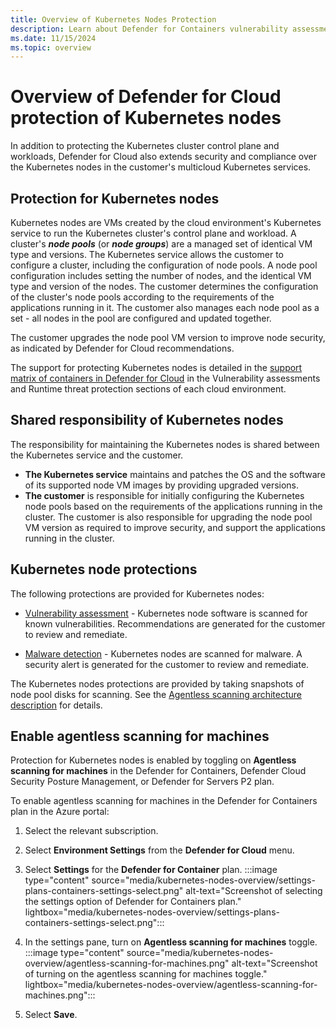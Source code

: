 ```yaml
---
title: Overview of Kubernetes Nodes Protection
description: Learn about Defender for Containers vulnerability assessment and malware detection for Kubernetes nodes.
ms.date: 11/15/2024
ms.topic: overview
---
```


# Overview of Defender for Cloud protection of Kubernetes nodes

In addition to protecting the Kubernetes cluster control plane and workloads, Defender for Cloud also extends security and compliance over the Kubernetes nodes in the customer's multicloud Kubernetes services.

## Protection for Kubernetes nodes

Kubernetes nodes are VMs created by the cloud environment's Kubernetes service to run the Kubernetes cluster's control plane and workload. A cluster's ***node pools*** (or ***node groups***) are a managed set of identical VM type and versions. The Kubernetes service allows the customer to configure a cluster, including the configuration of node pools. A node pool configuration includes setting the number of nodes, and the identical VM type and version of the nodes. The customer determines the configuration of the cluster's node pools according to the requirements of the applications running in it. The customer also manages each node pool as a set - all nodes in the pool are configured and updated together. 

The customer upgrades the node pool VM version to improve node security, as indicated by Defender for Cloud recommendations.

The support for protecting Kubernetes nodes is detailed in the [support matrix of containers in Defender for Cloud](support-matrix-defender-for-containers.md) in the Vulnerability assessments and Runtime threat protection sections of each cloud environment.

## Shared responsibility of Kubernetes nodes

The responsibility for maintaining the Kubernetes nodes is shared between the Kubernetes service and the customer.

- **The Kubernetes service** maintains and patches the OS and the software of its supported node VM images by providing upgraded versions.
- **The customer** is responsible for initially configuring the Kubernetes node pools based on the requirements of the applications running in the cluster. The customer is also responsible for upgrading the node pool VM version as required to improve security, and support the applications running in the cluster.

## Kubernetes node protections

The following protections are provided for Kubernetes nodes:

- [Vulnerability assessment](kubernetes-nodes-va.md) - Kubernetes node software is scanned for known vulnerabilities. Recommendations are generated for the customer to review and remediate.

- [Malware detection](kubernetes-nodes-malware.md) - Kubernetes nodes are scanned for malware. A security alert is generated for the customer to review and remediate.

The Kubernetes nodes protections are provided by taking snapshots of node pool disks for scanning. See the [Agentless scanning architecture description](./concept-agentless-data-collection.md) for details.

## Enable agentless scanning for machines

Protection for Kubernetes nodes is enabled by toggling on **Agentless scanning for machines** in the Defender for Containers, Defender Cloud Security Posture Management, or Defender for Servers P2 plan.

To enable agentless scanning for machines in the Defender for Containers plan in the Azure portal:

1. Select the relevant subscription.

1. Select **Environment Settings** from the **Defender for Cloud** menu.

1. Select **Settings** for the **Defender for Container** plan.
    :::image type="content" source="media/kubernetes-nodes-overview/settings-plans-containers-settings-select.png" alt-text="Screenshot of selecting the settings option of Defender for Containers plan." lightbox="media/kubernetes-nodes-overview/settings-plans-containers-settings-select.png":::

1. In the settings pane, turn on **Agentless scanning for machines** toggle.
    :::image type="content" source="media/kubernetes-nodes-overview/agentless-scanning-for-machines.png" alt-text="Screenshot of turning on the agentless scanning for machines toggle." lightbox="media/kubernetes-nodes-overview/agentless-scanning-for-machines.png":::

1. Select **Save**.
